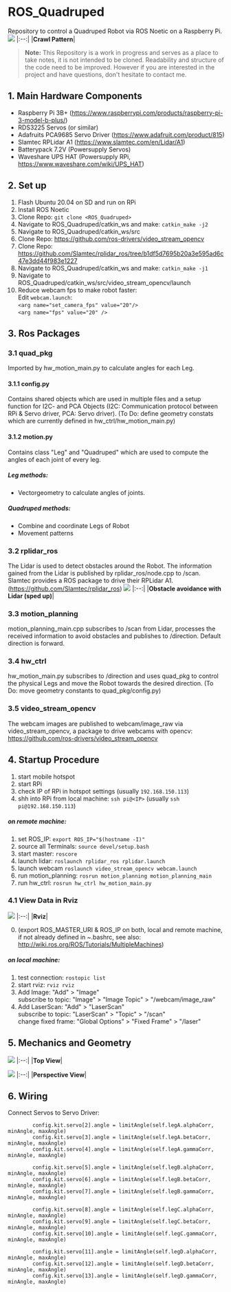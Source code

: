 # ROS_Quadruped

Repository to control a Quadruped Robot via ROS Noetic on a Raspberry Pi.
![](media_files/20221017_184835.gif)
|:--:|
|<b>Crawl Pattern</b>|


>**Note:**
>This Repository is a work in progress and serves as a place to take notes, it is not intended to be cloned. Readability and structure of the code need to be improved. However if you are interested in the project and have questions, don't hesitate to contact me.


## 1. Main Hardware Components
- Raspberry Pi 3B+ (https://www.raspberrypi.com/products/raspberry-pi-3-model-b-plus/)
- RDS3225 Servos (or similar) 
- Adafruits PCA9685 Servo Driver (https://www.adafruit.com/product/815)
- Slamtec RPLidar A1 (https://www.slamtec.com/en/Lidar/A1)
- Batterypack 7.2V (Powersupply Servos)
- Waveshare UPS HAT (Powersupply RPi, https://www.waveshare.com/wiki/UPS_HAT)

## 2. Set up
1. Flash Ubuntu 20.04 on SD and run on RPi
2. Install ROS Noetic
3. Clone Repo: `git clone <ROS_Quadruped>` 
4. Navigate to ROS_Quadruped/catkin_ws and make: `catkin_make -j2`  
5. Navigate to ROS_Quadruped/catkin_ws/src  
6. Clone Repo: https://github.com/ros-drivers/video_stream_opencv
7. Clone Repo: https://github.com/Slamtec/rplidar_ros/tree/b1df5d7695b20a3e595ad6c47e3dd44f983e1227
8. Navigate to ROS_Quadruped/catkin_ws and make: `catkin_make -j1`
9. Navigate to ROS_Quadruped/catkin_ws/src/video_stream_opencv/launch
10. Reduce webcam fps to make robot faster:  
    Edit `webcam.launch`:  
    `<arg name="set_camera_fps" value="20"/>`  
    `<arg name="fps" value="20" />`  
    

## 3. Ros Packages

### 3.1 quad_pkg
Imported by hw_motion_main.py to calculate angles for each Leg.
#### 3.1.1 config.py
Contains shared objects which are used in multiple files and a setup function for I2C- and PCA Objects (I2C: Communication protocol between RPi & Servo driver, PCA: Servo driver).
(To Do: define geometry constats which are currently defined in hw_ctrl/hw_motion_main.py)
#### 3.1.2 motion.py
Contains class "Leg" and "Quadruped" which are used to compute the angles of each joint of every leg. 
##### Leg methods:
- Vectorgeometry to calculate angles of joints.
##### Quadruped methods:
- Combine and coordinate Legs of Robot
- Movement patterns

### 3.2 rplidar_ros
The Lidar is used to detect obstacles around the Robot. The information gained from the Lidar is published by rplidar_ros/node.cpp to /scan. Slamtec provides a ROS package to drive their RPLidar A1. (https://github.com/Slamtec/rplidar_ros)
![](media_files/20221017_184533.gif)
|:--:|
|<b>Obstacle avoidance with Lidar (sped up)</b>|

### 3.3 motion_planning
motion_planning_main.cpp subscribes to /scan from Lidar, processes the received information to avoid obstacles and publishes to /direction. Default direction is forward.

### 3.4 hw_ctrl
hw_motion_main.py subscribes to /direction and uses quad_pkg to control the physical Legs and move the Robot towards the desired direction. 
(To Do: move geometry constants to quad_pkg/config.py)

### 3.5 video_stream_opencv
The webcam images are published to webcam/image_raw via video_stream_opencv, a package to drive webcams with opencv: https://github.com/ros-drivers/video_stream_opencv

## 4. Startup Procedure 
1. start mobile hotspot
2. start RPi
3. check IP of RPi in hotspot settings (usually `192.168.150.113`)
4. shh into RPi from local machine: `ssh pi@<IP>` (usually `ssh pi@192.168.150.113`) 

##### on remote machine:
1. set ROS_IP:            `export ROS_IP="$(hostname -I)"`
1. source all Terminals:  `source devel/setup.bash`
2. start master:          `roscore`
3. launch lidar:          `roslaunch rplidar_ros rplidar.launch`
4. launch webcam          `roslaunch video_stream_opencv webcam.launch`
5. run motion_planning:   `rosrun motion_planning motion_planning_main`
6. run hw_ctrl:           `rosrun hw_ctrl hw_motion_main.py`

### 4.1 View Data in Rviz
![](media_files/Screenshot.jpeg)
|:--:|
|<b>Rviz</b>|

0. (export ROS_MASTER_URI & ROS_IP on both, local and remote machine,  
   if not already defined in ~.bashrc, see also: http://wiki.ros.org/ROS/Tutorials/MultipleMachines)  
##### on local machine:
1. test connection:     `rostopic list`
2. start rviz:          `rviz rviz`
3. Add Image:           "Add" > "Image"  
   subscribe to topic:  "Image" > "Image Topic" > "/webcam/image_raw"
5. Add LaserScan:       "Add" > "LaserScan"  
   subscribe to topic:  "LaserScan" > "Topic" > "/scan"  
   change fixed frame:  "Global Options" > "Fixed Frame" > "/laser"

## 5. Mechanics and Geometry
![](media_files/Top_view.jpeg)
|:--:|
|<b>Top View</b>|

![](media_files/Perspective_view.jpeg)
|:--:|
|<b>Perspective View</b>|

## 6. Wiring

Connect Servos to Servo Driver:
```     
        config.kit.servo[2].angle = limitAngle(self.legA.alphaCorr, minAngle, maxAngle)
        config.kit.servo[3].angle = limitAngle(self.legA.betaCorr, minAngle, maxAngle)
        config.kit.servo[4].angle = limitAngle(self.legA.gammaCorr, minAngle, maxAngle)

        config.kit.servo[5].angle = limitAngle(self.legB.alphaCorr, minAngle, maxAngle)
        config.kit.servo[6].angle = limitAngle(self.legB.betaCorr, minAngle, maxAngle)
        config.kit.servo[7].angle = limitAngle(self.legB.gammaCorr, minAngle, maxAngle)

        config.kit.servo[8].angle = limitAngle(self.legC.alphaCorr, minAngle, maxAngle)
        config.kit.servo[9].angle = limitAngle(self.legC.betaCorr, minAngle, maxAngle)
        config.kit.servo[10].angle = limitAngle(self.legC.gammaCorr, minAngle, maxAngle)

        config.kit.servo[11].angle = limitAngle(self.legD.alphaCorr, minAngle, maxAngle)
        config.kit.servo[12].angle = limitAngle(self.legD.betaCorr, minAngle, maxAngle)
        config.kit.servo[13].angle = limitAngle(self.legD.gammaCorr, minAngle, maxAngle)
```
